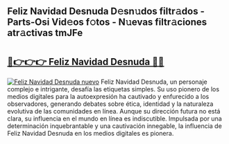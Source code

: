 ## Feliz Navidad Desnuda D𝚎sn𝚞dos filtr𝚊dos - Parts-Osi Vid𝚎os f𝚘tos - N𝚞evas filtr𝚊ciones atr𝚊ctivas tmJFe

# <h2><a href="http://mb4tdo.tromn.icu/?c=Feliz+Navidad+Desnuda">🔗👉👉👉 Feliz Navidad Desnuda 🔗🔗</a></h2>

[![Feliz Navidad Desnuda nuevo](https://i.imgur.com/pEAQMta.gif)](http://mb4tdo.tromn.icu/?c=Feliz+Navidad+Desnuda)
Feliz Navidad Desnuda, un personaje complejo e intrigante, desafía las etiquetas simples. Su uso pionero de los medios digitales para la autoexpresión ha cautivado y enfurecido a los observadores, generando debates sobre ética, identidad y la naturaleza evolutiva de las comunidades en línea. Aunque su dirección futura no está clara, su influencia en el mundo en línea es indiscutible. Impulsada por una determinación inquebrantable y una cautivación innegable, la influencia de Feliz Navidad Desnuda en los medios digitales es pionera.
